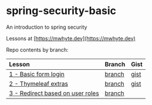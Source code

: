 # spring-security-basic

An introduction to spring security

Lessons at [https://mwhyte.dev](https://mwhyte.dev)

Repo contents by branch:

| Lesson                                                                                            | Branch                                                                                  | Gist                                                                    |
|:--------------------------------------------------------------------------------------------------|:----------------------------------------------------------------------------------------|:------------------------------------------------------------------------|
| [1 - Basic form login](https://mwhyte.dev/spring-security-basic-login-form-7c8f6e6e9f56)          | [branch](https://github.com/MWhyte/spring-security-basic/tree/1.basic-form-login)       | [gist](https://gist.github.com/MWhyte/ae8be84a64bf9c2c66c14d9b68826c4c) |
| [2 - Thymeleaf extras](https://www.codenerve.com/spring-security-thymeleaf-extras/)               | [branch](https://github.com/MWhyte/spring-security-basic/tree/2.thymeleaf-extras)       | [gist](https://gist.github.com/MWhyte/82ea154ba267be3be4f1617fbe93ebde) |
| [3 - Redirect based on user roles](https://www.codenerve.com/spring-security-user-role-redirect/) | [branch](https://github.com/MWhyte/spring-security-basic/tree/3.redirect-based-on-role) |                                                                         |
